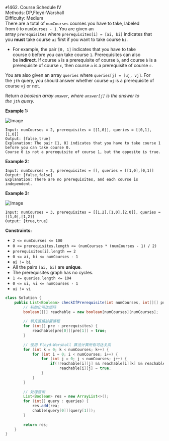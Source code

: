 `#`1462. Course Schedule IV </br> Methods: DP,Floyd-Warshall </br> Difficulty: Medium </br> There are a total of `numCourses` courses you have to take, labeled from `0` to `numCourses - 1`. You are given an array `prerequisites` where `prerequisites[i] = [ai, bi]` indicates that you **must** take course `ai` first if you want to take course `bi`.

- For example, the pair `[0, 1]` indicates that you have to take course `0` before you can take course `1`.
Prerequisites can also be **indirect**. If course `a` is a prerequisite of course `b`, and course `b` is a prerequisite of course `c`, then course `a` is a prerequisite of course `c`.

You are also given an array `queries` where `queries[j] = [uj, vj]`. For the `jth` query, you should answer whether course `uj` is a prerequisite of course `vj` or not.

Return *a boolean array *`answer`*, where *`answer[j]`* is the answer to the *`jth`* query.*

**Example 1:**

![Image](https://assets.leetcode.com/uploads/2021/05/01/courses4-1-graph.jpg)

```plain text
Input: numCourses = 2, prerequisites = [[1,0]], queries = [[0,1],[1,0]]
Output: [false,true]
Explanation: The pair [1, 0] indicates that you have to take course 1 before you can take course 0.
Course 0 is not a prerequisite of course 1, but the opposite is true.

```

**Example 2:**

```plain text
Input: numCourses = 2, prerequisites = [], queries = [[1,0],[0,1]]
Output: [false,false]
Explanation: There are no prerequisites, and each course is independent.

```

**Example 3:**

![Image](https://assets.leetcode.com/uploads/2021/05/01/courses4-3-graph.jpg)

```plain text
Input: numCourses = 3, prerequisites = [[1,2],[1,0],[2,0]], queries = [[1,0],[1,2]]
Output: [true,true]

```

**Constraints:**

- `2 <= numCourses <= 100`
- `0 <= prerequisites.length <= (numCourses * (numCourses - 1) / 2)`
- `prerequisites[i].length == 2`
- `0 <= ai, bi <= numCourses - 1`
- `ai != bi`
- All the pairs `[ai, bi]` are **unique**.
- The prerequisites graph has no cycles.
- `1 <= queries.length <= 104`
- `0 <= ui, vi <= numCourses - 1`
- `ui != vi`
```java
class Solution {
    public List<Boolean> checkIfPrerequisite(int numCourses, int[][] prerequisites, int[][] queries) {
        // 初始化可达矩阵
        boolean[][] reachable = new boolean[numCourses][numCourses];
        
        // 填充直接前置课程
        for (int[] pre : prerequisites) {
            reachable[pre[0]][pre[1]] = true;
        }
        
        // 使用 Floyd-Warshall 算法计算所有可达关系
        for (int k = 0; k < numCourses; k++) {
            for (int i = 0; i < numCourses; i++) {
                for (int j = 0; j < numCourses; j++) {
                    if(!reachable[i][j] && reachable[i][k] && reachable[k][j])
                        reachable[i][j] = true;
                }
            }
        }
        
        // 处理查询
        List<Boolean> res = new ArrayList<>();
        for (int[] query : queries) {
            res.add(rea;
            chable[query[0]][query[1]]);
        }
        
        return res;
    }
}

```

